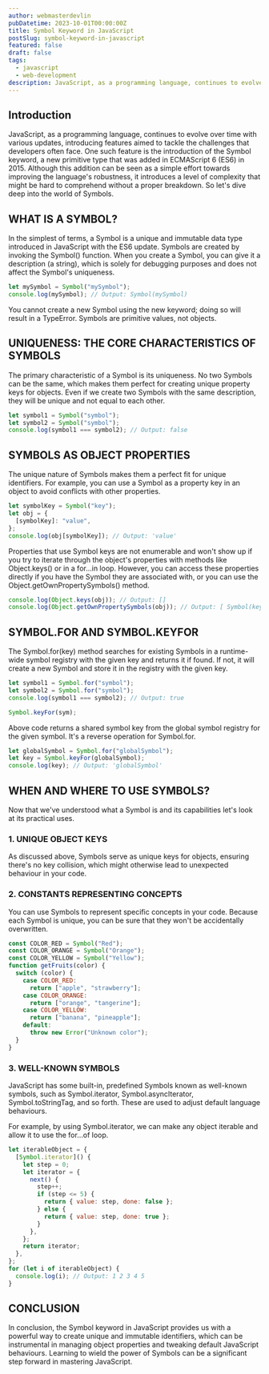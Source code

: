 ```yaml
---
author: webmasterdevlin
pubDatetime: 2023-10-01T00:00:00Z
title: Symbol Keyword in JavaScript
postSlug: symbol-keyword-in-javascript
featured: false
draft: false
tags:
  - javascript
  - web-development
description: JavaScript, as a programming language, continues to evolve over time with various updates, introducing features aimed to tackle the challenges that developers often face. One such feature is the intr…
---
```


## Introduction

JavaScript, as a programming language, continues to evolve over time with various updates, introducing features aimed to tackle the challenges that developers often face. One such feature is the introduction of the Symbol keyword, a new primitive type that was added in ECMAScript 6 (ES6) in 2015. Although this addition can be seen as a simple effort towards improving the language's robustness, it introduces a level of complexity that might be hard to comprehend without a proper breakdown. So let's dive deep into the world of Symbols.

## WHAT IS A SYMBOL?

In the simplest of terms, a Symbol is a unique and immutable data type introduced in JavaScript with the ES6 update. Symbols are created by invoking the Symbol() function. When you create a Symbol, you can give it a description (a string), which is solely for debugging purposes and does not affect the Symbol's uniqueness.

```javascript
let mySymbol = Symbol("mySymbol");
console.log(mySymbol); // Output: Symbol(mySymbol)
```

You cannot create a new Symbol using the new keyword; doing so will result in a TypeError. Symbols are primitive values, not objects.

## UNIQUENESS: THE CORE CHARACTERISTICS OF SYMBOLS

The primary characteristic of a Symbol is its uniqueness. No two Symbols can be the same, which makes them perfect for creating unique property keys for objects. Even if we create two Symbols with the same description, they will be unique and not equal to each other.

```javascript
let symbol1 = Symbol("symbol");
let symbol2 = Symbol("symbol");
console.log(symbol1 === symbol2); // Output: false
```

## SYMBOLS AS OBJECT PROPERTIES

The unique nature of Symbols makes them a perfect fit for unique identifiers. For example, you can use a Symbol as a property key in an object to avoid conflicts with other properties.

```javascript
let symbolKey = Symbol("key");
let obj = {
  [symbolKey]: "value",
};
console.log(obj[symbolKey]); // Output: 'value'
```

Properties that use Symbol keys are not enumerable and won't show up if you try to iterate through the object's properties with methods like Object.keys() or in a for...in loop. However, you can access these properties directly if you have the Symbol they are associated with, or you can use the Object.getOwnPropertySymbols() method.

```javascript
console.log(Object.keys(obj)); // Output: []
console.log(Object.getOwnPropertySymbols(obj)); // Output: [ Symbol(key) ]
```

## SYMBOL.FOR AND SYMBOL.KEYFOR

The Symbol.for(key) method searches for existing Symbols in a runtime-wide symbol registry with the given key and returns it if found. If not, it will create a new Symbol and store it in the registry with the given key.

```javascript
let symbol1 = Symbol.for("symbol");
let symbol2 = Symbol.for("symbol");
console.log(symbol1 === symbol2); // Output: true
```

```javascript
Symbol.keyFor(sym);
```

Above code returns a shared symbol key from the global symbol registry for the given symbol. It's a reverse operation for Symbol.for.

```javascript
let globalSymbol = Symbol.for("globalSymbol");
let key = Symbol.keyFor(globalSymbol);
console.log(key); // Output: 'globalSymbol'
```

## WHEN AND WHERE TO USE SYMBOLS?

Now that we've understood what a Symbol is and its capabilities let's look at its practical uses.

### 1. UNIQUE OBJECT KEYS

As discussed above, Symbols serve as unique keys for objects, ensuring there's no key collision, which might otherwise lead to unexpected behaviour in your code.

### 2. CONSTANTS REPRESENTING CONCEPTS

You can use Symbols to represent specific concepts in your code. Because each Symbol is unique, you can be sure that they won't be accidentally overwritten.

```javascript
const COLOR_RED = Symbol("Red");
const COLOR_ORANGE = Symbol("Orange");
const COLOR_YELLOW = Symbol("Yellow");
function getFruits(color) {
  switch (color) {
    case COLOR_RED:
      return ["apple", "strawberry"];
    case COLOR_ORANGE:
      return ["orange", "tangerine"];
    case COLOR_YELLOW:
      return ["banana", "pineapple"];
    default:
      throw new Error("Unknown color");
  }
}
```

### 3. WELL-KNOWN SYMBOLS

JavaScript has some built-in, predefined Symbols known as well-known symbols, such as Symbol.iterator, Symbol.asyncIterator, Symbol.toStringTag, and so forth. These are used to adjust default language behaviours.

For example, by using Symbol.iterator, we can make any object iterable and allow it to use the for...of loop.

```javascript
let iterableObject = {
  [Symbol.iterator]() {
    let step = 0;
    let iterator = {
      next() {
        step++;
        if (step <= 5) {
          return { value: step, done: false };
        } else {
          return { value: step, done: true };
        }
      },
    };
    return iterator;
  },
};
for (let i of iterableObject) {
  console.log(i); // Output: 1 2 3 4 5
}
```

## CONCLUSION

In conclusion, the Symbol keyword in JavaScript provides us with a powerful way to create unique and immutable identifiers, which can be instrumental in managing object properties and tweaking default JavaScript behaviours. Learning to wield the power of Symbols can be a significant step forward in mastering JavaScript.

